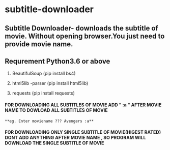 # subtitle-downloader

## Subtitle Downloader- downloads the subtitle of movie. Without opening browser.You just need to provide movie name. ##

## Requrement Python3.6 or above ##


1. BeautifulSoup (pip install bs4)

1. html5lib -parser (pip install html5lib)

1. requests  (pip install requests)



#### FOR DOWNLOADING ALL SUBTITLES OF MOVIE ADD " :a " AFTER MOVIE NAME TO DOWLOAD ALL SUBTITLES OF MOVIE ####

    **eg. Enter moviename ??? Avengers :a**


#### FOR DOWNLOADING ONLY SINGLE SUBTITLE OF MOVIE(HIGEST RATED) DONT ADD ANYTHING AFTER MOVIE NAME , SO PROGRAM WILL DOWNLOAD THE SINGLE SUBTITLE OF MOVIE ####




